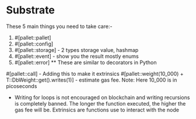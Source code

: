 # Substrate

These 5 main things you need to take care:-

1. #[pallet::pallet]
2. #[pallet::config]
3. #[pallet::storage] - 2 types storage value, hashmap
4. #[pallet::event] - show you the result mostly enums
5. #[pallet::error]
** These are similar to decorators in Python


#[pallet::call] - Adding this to make it extrinsics
#[pallet::weight(10_000) + T::DbWeight::get().writes(1)] - estimate gas fee. Note: Here 10_000 is in picoseconds
* Writing for loops is not encouraged on blockchain and writing recursions is completely banned. The longer the function executed, the higher the gas fee will be.
Extrinsics are functions use to interact with the node